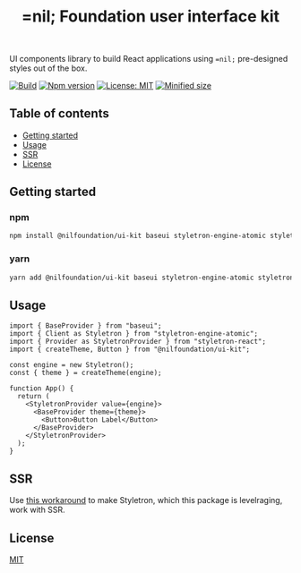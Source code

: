 <h1 align="center">=nil; Foundation user interface kit</h1>

<br />

UI components library to build React applications using `=nil;` pre-designed styles out of the box.

[![Build](https://github.com/NilFoundation/ui-kit/actions/workflows/build.yaml/badge.svg)](https://github.com/NilFoundation/ui-kit/actions/workflows/build.yaml)
[![Npm version](https://img.shields.io/npm/v/@nilfoundation/ui-kit?logo=npm)](https://www.npmjs.com/package/@nilfoundation/ui-kit)
[![License: MIT](https://img.shields.io/badge/License-MIT-green.svg)](https://opensource.org/licenses/MIT)
[![Minified size](https://img.shields.io/bundlephobia/min/@nilfoundation/ui-kit)](https://bundlephobia.com/package/@nilfoundation/ui-kit)

## Table of contents

- [Getting started](#getting-started)
- [Usage](#usage)
- [SSR](#ssr)
- [License](#license)

## Getting started

### npm

```bash
npm install @nilfoundation/ui-kit baseui styletron-engine-atomic styletron-react
```

### yarn

```bash
yarn add @nilfoundation/ui-kit baseui styletron-engine-atomic styletron-react
```

## Usage

```tsx
import { BaseProvider } from "baseui";
import { Client as Styletron } from "styletron-engine-atomic";
import { Provider as StyletronProvider } from "styletron-react";
import { createTheme, Button } from "@nilfoundation/ui-kit";

const engine = new Styletron();
const { theme } = createTheme(engine);

function App() {
  return (
    <StyletronProvider value={engine}>
      <BaseProvider theme={theme}>
        <Button>Button Label</Button>
      </BaseProvider>
    </StyletronProvider>
  );
}
```

## SSR

Use [this workaround](https://github.com/vercel/next.js/tree/canary/examples/with-styletron) to make Styletron, which this package is levelraging, work with SSR.

## License

[MIT](http://opensource.org/licenses/MIT)
